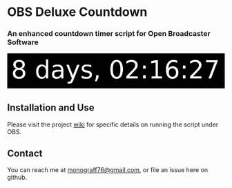 # OBS Deluxe Countdown
### An enhanced countdown timer script for Open Broadcaster Software
![](images/countdown_banner.png)

## Installation and Use

Please visit the project [wiki](https://github.com/joelgraff/obs-deluxe-countdown/wiki) for specific details on running the script under OBS.

## Contact

You can reach me at monograff76@gmail.com, or file an issue here on github.
